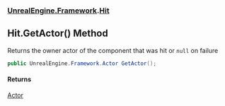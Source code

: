### [UnrealEngine.Framework](UnrealEngine_Framework.md 'UnrealEngine.Framework').[Hit](Hit.md 'UnrealEngine.Framework.Hit')
## Hit.GetActor() Method
Returns the owner actor of the component that was hit or `null` on failure  
```csharp
public UnrealEngine.Framework.Actor GetActor();
```
#### Returns
[Actor](Actor.md 'UnrealEngine.Framework.Actor')  
